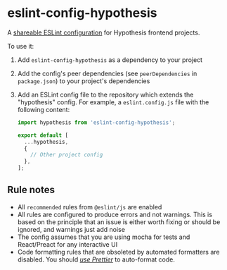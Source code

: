 # eslint-config-hypothesis

A [shareable ESLint configuration](https://eslint.org/docs/developer-guide/shareable-configs)
for Hypothesis frontend projects.

To use it:

1. Add `eslint-config-hypothesis` as a dependency to your project
2. Add the config's peer dependencies (see `peerDependencies` in `package.json`)
   to your project's dependencies
3. Add an ESLint config file to the repository which extends the "hypothesis"
   config. For example, a `eslint.config.js` file with the following content:

   ```js
   import hypothesis from 'eslint-config-hypothesis';

   export default [
     ...hypothesis,
     {
       // Other project config
     },
   ];
   ```

## Rule notes

- All `recommended` rules from `@eslint/js` are enabled
- All rules are configured to produce errors and not warnings. This is based on
  the principle that an issue is either worth fixing or should be ignored, and
  warnings just add noise
- The config assumes that you are using mocha for tests and React/Preact for
  any interactive UI
- Code formatting rules that are obsoleted by automated formatters are disabled.
  You should [*use Prettier*](https://prettier.io) to auto-format code.
